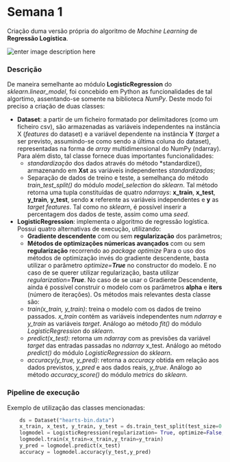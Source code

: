 # Semana 1

Criação duma versão própria do algoritmo de *Machine Learning* de **Regressão Logística**.


![enter image description here](https://raw.githubusercontent.com/henriqueparola/Aprendizagem-Profunda/main/Semana_1/images/banner.png)
### Descrição
De maneira semelhante ao módulo **LogisticRegression** do *sklearn.linear_model*, foi concebido em Python as funcionalidades de tal algortimo, assentando-se somente na biblioteca *NumPy*.  Deste modo foi preciso a criação de duas classes:
* **Dataset**: a partir de um ficheiro formatado por delimitadores (como um ficheiro csv), são armazenadas as variáveis independentes na instância X (*features* do dataset) e a variável dependente na instância **Y** (*target* a ser previsto, assumindo-se como sendo a última coluna do dataset), representadas na forma de *array* multidimensional do NumPy (ndarray). Para além disto, tal classe fornece duas importantes funcionalidades:
	*  *standardização* dos dados através do método *standardize(), armazenando em **Xst** as variáveis independentes *standardizadas*;
	* Separação de dados de treino e teste, a semelhança do método *train_test_split()* do módulo *model_selection* do *sklearn*. Tal método retorna uma tupla constituídas de quatro *ndarrays*: **x_train**,  **x_test**, **y_train**, **y_test**,  sendo **x** referente as variáveis independentes e **y** as *target features*. Tal como no *sklearn*, é possível inserir a percentagem dos dados de teste, assim como uma *seed*.
* **LogisticRegression**: implementa o algoritmo de regressão logística. Possui quatro alternativas de execução, utilizando:
	 * **Gradiente descendente** com ou sem **regularização** dos parâmetros;
	 *  **Métodos de optimizações númericas  avançados** com ou sem **regularização** recorrendo ao *package optimize*
Para o uso dos métodos de optimização invés do gradiente descendente, basta utilizar o parâmetro *optimize=**True*** no constructor do modelo. E no caso de se querer utilizar regularização, basta utilizar *regularization=**True***. No caso de se usar o Gradiente Descendente, ainda é possível construir o modelo com os parâmetros **alpha** e **iters** (número de iterações).  Os métodos mais relevantes desta classe são:
	 * *train(x_train, y_train)*: treina o modelo com os dados de treino passados. *x_train* contém as variáveis independentes num *ndarray* e *y_train* as variáveis *target*. Análogo ao método *fit()* do módulo *LogisticRegression* do *sklearn*.
	 * *predict(x_test)*: retorna um *ndarray* com as previsões da variável *target* das entradas passadas no *ndarray* x_test. Análogo ao método *predict()* do módulo *LogisticRegression* do *sklearn*.
	 * *accuracy(y_true, y_pred)*: retorna a *accuracy* obtida em relação aos dados previstos, *y_pred* e aos dados reais, *y_true*. Análogo ao método *accuracy_score()* do módulo *metrics* do *sklearn*.

### Pipeline de execução

Exemplo de utilização das classes mencionadas:
````python
    ds = Dataset("hearts-bin.data")
    x_train, x_test, y_train, y_test = ds.train_test_split(test_size=0.2, random_state=2023)
	logmodel = LogisticRegression(regularization= True, optimize=False, alpha=0.05, iters=10000)
    logmodel.train(x_train=x_train,y_train=y_train)
    y_pred = logmodel.predict(x_test)
    accuracy = logmodel.accuracy(y_test,y_pred)
````

